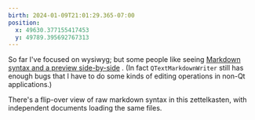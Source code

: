 ```yaml
---
birth: 2024-01-09T21:01:29.365-07:00
position:
  x: 49630.377155417453
  y: 49789.395692767313
---
```

So far I've focused on wysiwyg; but some people like seeing 
[Markdown syntax and a preview side-by-side](sync-QTextDocument-blocks-spans-with-source-range.md#two-pane_editor)
.  (In fact `QTextMarkdownWriter` still has enough bugs that I have to do some
kinds of editing operations in non-Qt applications.)

There's a flip-over view of raw markdown syntax in this zettelkasten, with
independent documents loading the same files.

